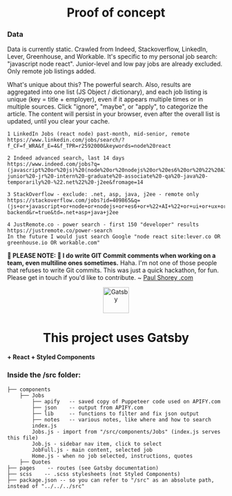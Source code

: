 <h1 align="center">Proof of concept</h1>
<h3>Data</h3>
Data is currently static. Crawled from Indeed, Stackoverflow, LinkedIn, Lever, Greenhouse, and Workable. It's specific to my personal job search: "javascript node react". Junior-level and low pay jobs are already excluded. Only remote job listings added.

What's unique about this? The powerful search. Also, results are aggregated into one list (JS Object /
dictionary), and each job listing is unique (key = title + employer), even if it appears multiple times
or in multiple sources. Click "ignore", "maybe", or "apply", to categorize the article. The content will
persist in your browser, even after the overall list is updated, until you clear your cache.

    1 LinkedIn Jobs (react node) past-month, mid-senior, remote
    https://www.linkedin.com/jobs/search/?f_CF=f_WRA&f_E=4&f_TPR=r2592000&keywords=node%20react

    2 Indeed advanced search, last 14 days
    https://www.indeed.com/jobs?q=(javascript%20or%20js)%20(node%20or%20nodejs%20or%20es6%20or%20%22%20AI%20%22%20or%20ui%20or%20ux%20or%20uiux%20or%20elasticsearch)%20(remote%20or%20wfh%20or%20telecommute%20or%20remotely%20or%20%22work%20from%22)%20-junior%20-jr%20-intern%20-graduate%20-associate%20-qa%20-java%20-temporarily%20-%22.net%22%20-j2ee&fromage=14

    3 StackOverflow - exclude: .net, asp, java, j2ee - remote only
    https://stackoverflow.com/jobs?id=409865&q=(js+or+javascript+or+node+or+nodejs+or+es6+or+%22+AI+%22+or+ui+or+ux+or+uiux+or+elasticsearch)+-backend&r=true&td=.net+asp+java+j2ee

    4 JustRemote.co - power search - first 150 "developer" results
    https://justremote.co/power-search
    In the future I would just search Google "node react site:lever.co OR greenhouse.io OR workable.com"


**😬 PLEASE NOTE: 🤦 I do write GIT Commit comments when working on a team, even multiline ones sometimes.** Haha. I'm not one of those people that refuses to write Git commits. This was just a quick hackathon, for fun. Please get in touch if you'd like to contribute. ~ [Paul Shorey .com](https://paulshorey.com)

<p align="center">
  <a href="https://www.gatsbyjs.com">
    <img alt="Gatsby" src="https://www.gatsbyjs.com/Gatsby-Monogram.svg" width="60" />
  </a>
</p>
<h1 align="center">
  This project uses Gatsby
</h1>
<h4>+ React + Styled Components</h4>

### Inside the /src folder:

    ├── components
        ├── Jobs
            ├── apify   -- saved copy of Puppeteer code used on APIFY.com
            ├── json    -- output from APIFY.com
            ├── lib     -- functions to filter and fix json output
            ├── notes   -- various notes, like where and how to search
            index.js
            Jobs.js - import from "/src/components/Jobs" (index.js serves this file)
            Job.js - sidebar nav item, click to select
            JobFull.js - main content, selected job
            Home.js - when no job selected, instructions, quotes
        ├── Quotes
    ├── pages    -- routes (see Gatsby documentation)
    ├── scss    -- .scss stylesheets (not Styled Components)
    ├── package.json -- so you can refer to "/src" as an absolute path, instead of "../../../src"
